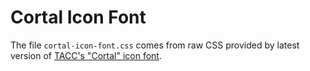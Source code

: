 # Cortal Icon Font

The file `cortal-icon-font.css` comes from raw CSS provided by latest version of [TACC's "Cortal" icon font](https://confluence.tacc.utexas.edu/x/MCAFDg).
